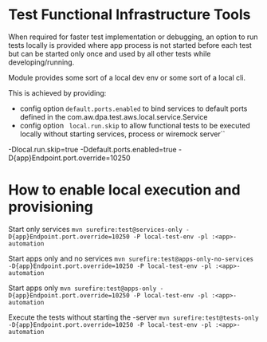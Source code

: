 # Test Functional Infrastructure Tools

When required for faster test implementation or debugging,  an option to run tests locally is provided where app process is not started before each test but can be started only once and used by all other tests while developing/running.

Module provides some sort of a local dev env or some sort of a local cli.

This is achieved by providing:

- config option ``` default.ports.enabled ``` to bind services to default ports defined in the com.aw.dpa.test.aws.local.service.Service
- config option ``` local.run.skip```  to allow functional tests to be executed locally without starting services, process or wiremock server``

-Dlocal.run.skip=true
-Ddefault.ports.enabled=true
-D{app}Endpoint.port.override=10250

# How to enable local execution and provisioning
Start only services
```mvn surefire:test@services-only -D{app}Endpoint.port.override=10250 -P local-test-env -pl :<app>-automation```

Start apps only and no services
```mvn surefire:test@apps-only-no-services -D{app}Endpoint.port.override=10250 -P local-test-env -pl :<app>-automation```

Start apps only
```mvn surefire:test@apps-only -D{app}Endpoint.port.override=10250 -P local-test-env -pl :<app>-automation```

Execute the tests without starting the <app>-server
```mvn surefire:test@tests-only -D{app}Endpoint.port.override=10250 -P local-test-env -pl :<app>-automation```
